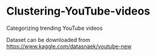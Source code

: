 # Clustering-YouTube-videos
Categorizing trending YouTube videos

Dataset can be downloaded from https://www.kaggle.com/datasnaek/youtube-new

